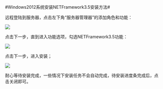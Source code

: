 #Windows2012系统安装NETFramework3.5安装方法#

远程登陆到服务器，点击左下角“服务器管理器”的添加角色和功能：

![](https://github.com/jdcloudcom/cn/blob/edit/image/Elastic-Compute/Virtual-Machine/Windows/Windows2012%E7%B3%BB%E7%BB%9F%E5%AE%89%E8%A3%85NETFramework3.5%E5%AE%89%E8%A3%85%E6%96%B9%E6%B3%9501.png)


点击下一步，直到进入功能选项，勾选NETFramework3.5功能：

![](https://github.com/jdcloudcom/cn/blob/edit/image/Elastic-Compute/Virtual-Machine/Windows/Windows2012%E7%B3%BB%E7%BB%9F%E5%AE%89%E8%A3%85NETFramework3.5%E5%AE%89%E8%A3%85%E6%96%B9%E6%B3%9502.png)

点击下一步，进入安装；

![](https://github.com/jdcloudcom/cn/blob/edit/image/Elastic-Compute/Virtual-Machine/Windows/Windows2012%E7%B3%BB%E7%BB%9F%E5%AE%89%E8%A3%85NETFramework3.5%E5%AE%89%E8%A3%85%E6%96%B9%E6%B3%9503.png)

耐心等待安装完成，一些情况下安装任务不会自动完成，待安装进度条完成后，点击关闭即可。